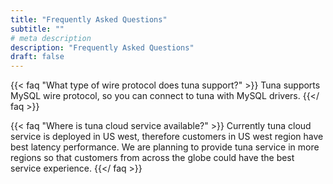 ```yaml
---
title: "Frequently Asked Questions"
subtitle: ""
# meta description
description: "Frequently Asked Questions"
draft: false
---
```



{{< faq "What type of wire protocol does tuna support?" >}}
Tuna supports MySQL wire protocol, so you can connect to tuna with MySQL drivers.
{{</ faq >}}

{{< faq "Where is tuna cloud service available?" >}}
Currently tuna cloud service is deployed in US west, therefore customers in US west region have best latency performance. We are planning to provide tuna service in more regions so that customers from across the globe could have the best service experience.
{{</ faq >}}
